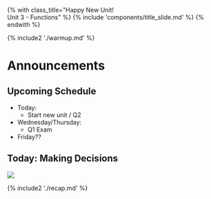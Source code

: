 {% with class_title="Happy New Unit!</br>Unit 3 - Functions" %}
{% include 'components/title_slide.md' %}
{% endwith %}

{% include2 './warmup.md' %}


# Announcements

## Upcoming Schedule
- Today:
    + Start new unit / Q2
- Wednesday/Thursday:
    + Q1 Exam
- Friday??

## Today: Making Decisions
![](../../images/if.svg)





{% include2 './recap.md' %}
